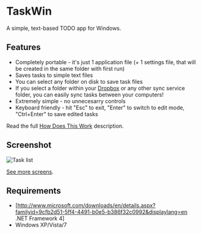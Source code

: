 TaskWin
=======
A simple, text-based TODO app for Windows.

## Features
 * Completely portable - it's just 1 application file (+ 1 settings file, that will be created in the same folder with first run)
 * Saves tasks to simple text files
 * You can select any folder on disk to save task files
 * If you select a folder within your [Dropbox](http://www.dropbox.com) or any other sync service folder, you can easily sync tasks between your computers!
 * Extremely simple - no unnecesarry controls
 * Keyboard friendly - hit "Esc" to exit, "Enter" to switch to edit mode, "Ctrl+Enter" to save edited tasks

Read the full [How Does This Work](https://github.com/Herhor/taskwin/wiki/How-does-it-work) description.


## Screenshot
![Task list](https://raw.github.com/Herhor/taskwin/master/screens/mini.png)

[See more screens](https://github.com/Herhor/taskwin/wiki).


## Requirements
 * [http://www.microsoft.com/downloads/en/details.aspx?familyid=9cfb2d51-5ff4-4491-b0e5-b386f32c0992&displaylang=en .NET Framework 4]
 * Windows XP/Vista/7
